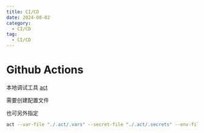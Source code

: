 ```yaml
---
title: CI/CD
date: 2024-08-02
category:
  - CI/CD
tag:
  - CI/CD
---
```


# Github Actions

本地调试工具 [act](https://github.com/nektos/act)

需要创建配置文件
<!-- TODO -->
也可另外指定
```sh
act --var-file "./.act/.vars" --secret-file "./.act/.secrets" --env-file "./.act/.env" {{other}}
```
